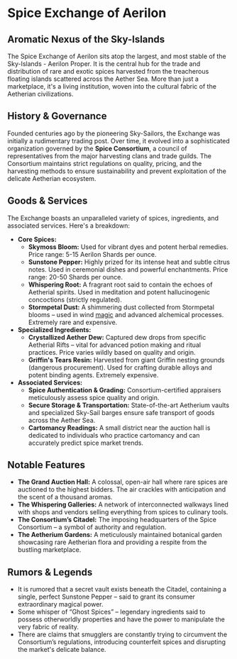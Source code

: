 # Spice Exchange of Aerilon

## Aromatic Nexus of the Sky-Islands

The Spice Exchange of Aerilon sits atop the largest, and most stable of the Sky-Islands - Aerilon Proper. It is the central hub for the trade and distribution of rare and exotic spices harvested from the treacherous floating islands scattered across the Aether Sea. More than just a marketplace, it's a living institution, woven into the cultural fabric of the Aetherian civilizations.

## History & Governance

Founded centuries ago by the pioneering Sky-Sailors, the Exchange was initially a rudimentary trading post. Over time, it evolved into a sophisticated organization governed by the **Spice Consortium**, a council of representatives from the major harvesting clans and trade guilds. The Consortium maintains strict regulations on quality, pricing, and the harvesting methods to ensure sustainability and prevent exploitation of the delicate Aetherian ecosystem.

## Goods & Services

The Exchange boasts an unparalleled variety of spices, ingredients, and associated services. Here's a breakdown:

*   **Core Spices:**
    *   **Skymoss Bloom:** Used for vibrant dyes and potent herbal remedies. Price range: 5-15 Aerilon Shards per ounce.
    *   **Sunstone Pepper:** Highly prized for its intense heat and subtle citrus notes. Used in ceremonial dishes and powerful enchantments. Price range: 20-50 Shards per ounce.
    *   **Whispering Root:** A fragrant root said to contain the echoes of Aetherial spirits. Used in meditation and potent hallucinogenic concoctions (strictly regulated).
    *   **Stormpetal Dust:** A shimmering dust collected from Stormpetal blooms – used in wind [magic](/structure/mechanic/magic.md) and advanced alchemical processes. Extremely rare and expensive.
*   **Specialized Ingredients:**
    *   **Crystallized Aether Dew:** Captured dew drops from specific Aetherial Rifts – vital for advanced potion making and ritual practices. Price varies wildly based on quality and origin.
    *   **Griffin's Tears Resin:** Harvested from giant Griffin nesting grounds (dangerous procurement). Used for crafting durable alloys and potent binding agents. Extremely expensive.
*   **Associated Services:**
    *   **Spice Authentication & Grading:** Consortium-certified appraisers meticulously assess spice quality and origin.
    *   **Secure Storage & Transportation:** State-of-the-art Aetherium vaults and specialized Sky-Sail barges ensure safe transport of goods across the Aether Sea.
    *   **Cartomancy Readings:** A small district near the auction hall is dedicated to individuals who practice cartomancy and can accurately predict spice market trends.

## Notable Features

*   **The Grand Auction Hall:** A colossal, open-air hall where rare spices are auctioned to the highest bidders.  The air crackles with anticipation and the scent of a thousand aromas.
*   **The Whispering Galleries:** A network of interconnected walkways lined with shops and vendors selling everything from spices to culinary tools.
*   **The Consortium’s Citadel:** The imposing headquarters of the Spice Consortium – a symbol of authority and regulation.
*   **The Aetherium Gardens:** A meticulously maintained botanical garden showcasing rare Aetherian flora and providing a respite from the bustling marketplace.

## Rumors & Legends

*   It is rumored that a secret vault exists beneath the Citadel, containing a single, perfect Sunstone Pepper – said to grant its consumer extraordinary magical power.
*   Some whisper of “Ghost Spices” – legendary ingredients said to possess otherworldly properties and have the power to manipulate the very fabric of reality.
*   There are claims that smugglers are constantly trying to circumvent the Consortium’s regulations, introducing counterfeit spices and disrupting the market's delicate balance.

